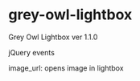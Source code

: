# grey-owl-lightbox
Grey Owl Lightbox ver 1.1.0


jQuery events

image_url: opens image in lightbox
